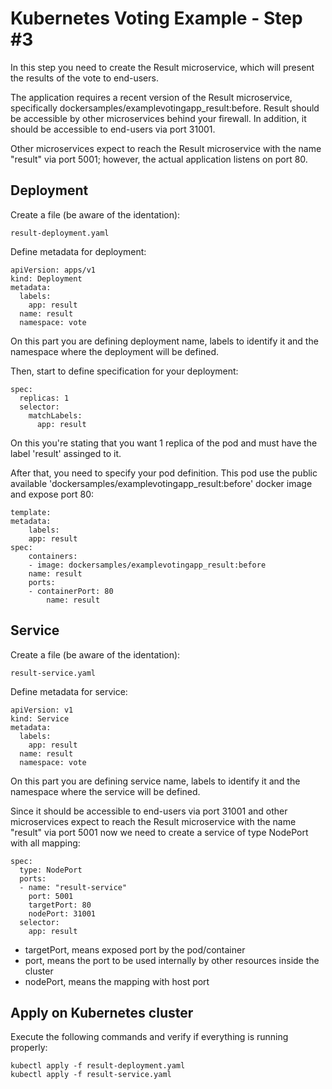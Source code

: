 Kubernetes Voting Example - Step #3
=========
In this step you need to create the Result microservice, which will present the results of the vote to end-users.

The application requires a recent version of the Result microservice, specifically dockersamples/examplevotingapp_result:before. Result should be accessible by other microservices behind your firewall. In addition, it should be accessible to end-users via port 31001.

Other microservices expect to reach the Result microservice with the name "result" via port 5001; however, the actual application listens on port 80.


Deployment
-----
Create a file (be aware of the identation):

```
result-deployment.yaml
```

Define metadata for deployment:
```
apiVersion: apps/v1
kind: Deployment
metadata:
  labels:
    app: result
  name: result
  namespace: vote
```
On this part you are defining deployment name, labels to identify it and the namespace where the deployment will be defined.

Then, start to define specification for your deployment:
```
spec:
  replicas: 1
  selector:
    matchLabels:
      app: result
```

On this you're stating that you want 1 replica of the pod and must have the label 'result' assinged to it.

After that, you need to specify your pod definition. This pod use the public available 'dockersamples/examplevotingapp_result:before' docker image and expose port 80:

```
template:
metadata:
    labels:
    app: result
spec:
    containers:
    - image: dockersamples/examplevotingapp_result:before
    name: result
    ports:
    - containerPort: 80
        name: result
```

Service
-----

Create a file (be aware of the identation):

```
result-service.yaml
```

Define metadata for service:
```
apiVersion: v1
kind: Service
metadata:
  labels:
    app: result
  name: result
  namespace: vote
```
On this part you are defining service name, labels to identify it and the namespace where the service will be defined.

Since it should be accessible to end-users via port 31001 and other microservices expect to reach the Result microservice with the name "result" via port 5001 now we need to create a service of type NodePort with all mapping:

```
spec:
  type: NodePort
  ports:
  - name: "result-service"
    port: 5001
    targetPort: 80
    nodePort: 31001
  selector:
    app: result
```

- targetPort, means exposed port by the pod/container
- port, means the port to be used internally by other resources inside the cluster
- nodePort, means the mapping with host port


Apply on Kubernetes cluster
-----

Execute the following commands and verify if everything is running properly:

```
kubectl apply -f result-deployment.yaml
kubectl apply -f result-service.yaml
```


